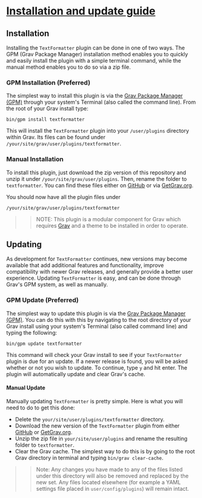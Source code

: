 # [Installation and update guide][project]
[project]: https://github.com/sommerregen/grav-plugin-textformatter

## Installation

Installing the `TextFormatter` plugin can be done in one of two ways. The GPM (Grav Package Manager) installation method enables you to quickly and easily install the plugin with a simple terminal command, while the manual method enables you to do so via a zip file.

### GPM Installation (Preferred)

The simplest way to install this plugin is via the [Grav Package Manager (GPM)](http://learn.getgrav.org/advanced/grav-gpm) through your system's Terminal (also called the command line). From the root of your Grav install type:

	bin/gpm install textformatter

This will install the `TextFormatter` plugin into your `/user/plugins` directory within Grav. Its files can be found under `/your/site/grav/user/plugins/textformatter`.

### Manual Installation

To install this plugin, just download the zip version of this repository and unzip it under `/your/site/grav/user/plugins`. Then, rename the folder to `textformatter`. You can find these files either on [GitHub](https://github.com/sommerregen/grav-plugin-textformatter) or via [GetGrav.org](http://getgrav.org/downloads/plugins).

You should now have all the plugin files under

	/your/site/grav/user/plugins/textformatter

>> NOTE: This plugin is a modular component for Grav which requires [Grav](http://github.com/getgrav/grav) and a theme to be installed in order to operate.

## Updating

As development for `TextFormatter` continues, new versions may become available that add additional features and functionality, improve compatibility with newer Grav releases, and generally provide a better user experience. Updating `TextFormatter` is easy, and can be done through Grav's GPM system, as well as manually.

### GPM Update (Preferred)

The simplest way to update this plugin is via the [Grav Package Manager (GPM)](http://learn.getgrav.org/advanced/grav-gpm). You can do this with this by navigating to the root directory of your Grav install using your system's Terminal (also called command line) and typing the following:

	bin/gpm update textformatter

This command will check your Grav install to see if your `TextFormatter` plugin is due for an update. If a newer release is found, you will be asked whether or not you wish to update. To continue, type `y` and hit enter. The plugin will automatically update and clear Grav's cache.

#### Manual Update

Manually updating `TextFormatter` is pretty simple. Here is what you will need to do to get this done:

* Delete the `your/site/user/plugins/textformatter` directory.
* Download the new version of the `TextFormatter` plugin from either [GitHub](https://github.com/sommerregen/grav-plugin-textformatter) or [GetGrav.org](http://getgrav.org/downloads/plugins).
* Unzip the zip file in `your/site/user/plugins` and rename the resulting folder to `textformatter`.
* Clear the Grav cache. The simplest way to do this is by going to the root Grav directory in terminal and typing `bin/grav clear-cache`.

>> Note: Any changes you have made to any of the files listed under this directory will also be removed and replaced by the new set. Any files located elsewhere (for example a YAML settings file placed in `user/config/plugins`) will remain intact.

